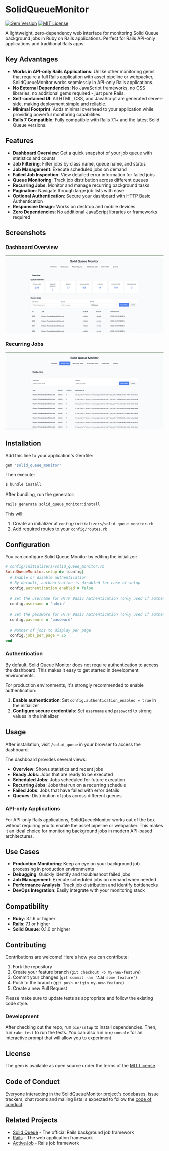 # SolidQueueMonitor

[![Gem Version](https://badge.fury.io/rb/solid_queue_monitor.svg)](https://badge.fury.io/rb/solid_queue_monitor)
[![MIT License](https://img.shields.io/badge/license-MIT-blue.svg)](LICENSE)

A lightweight, zero-dependency web interface for monitoring Solid Queue background jobs in Ruby on Rails applications. Perfect for Rails API-only applications and traditional Rails apps.

## Key Advantages

- **Works in API-only Rails Applications**: Unlike other monitoring gems that require a full Rails application with asset pipeline or webpacker, SolidQueueMonitor works seamlessly in API-only Rails applications.
- **No External Dependencies**: No JavaScript frameworks, no CSS libraries, no additional gems required - just pure Rails.
- **Self-contained UI**: All HTML, CSS, and JavaScript are generated server-side, making deployment simple and reliable.
- **Minimal Footprint**: Adds minimal overhead to your application while providing powerful monitoring capabilities.
- **Rails 7 Compatible**: Fully compatible with Rails 7.1+ and the latest Solid Queue versions.

## Features

- **Dashboard Overview**: Get a quick snapshot of your job queue with statistics and counts
- **Job Filtering**: Filter jobs by class name, queue name, and status
- **Job Management**: Execute scheduled jobs on demand
- **Failed Job Inspection**: View detailed error information for failed jobs
- **Queue Monitoring**: Track job distribution across different queues
- **Recurring Jobs**: Monitor and manage recurring background tasks
- **Pagination**: Navigate through large job lists with ease
- **Optional Authentication**: Secure your dashboard with HTTP Basic Authentication
- **Responsive Design**: Works on desktop and mobile devices
- **Zero Dependencies**: No additional JavaScript libraries or frameworks required

## Screenshots

### Dashboard Overview

![Dashboard Overview](screenshots/dashboard.png)

### Recurring Jobs

![Recurring Jobs](screenshots/recurring_jobs.png)

## Installation

Add this line to your application's Gemfile:

```ruby
gem 'solid_queue_monitor'
```

Then execute:

```bash
$ bundle install
```

After bundling, run the generator:

```bash
rails generate solid_queue_monitor:install
```

This will:

1. Create an initializer at `config/initializers/solid_queue_monitor.rb`
2. Add required routes to your `config/routes.rb`

## Configuration

You can configure Solid Queue Monitor by editing the initializer:

```ruby
# config/initializers/solid_queue_monitor.rb
SolidQueueMonitor.setup do |config|
  # Enable or disable authentication
  # By default, authentication is disabled for ease of setup
  config.authentication_enabled = false

  # Set the username for HTTP Basic Authentication (only used if authentication is enabled)
  config.username = 'admin'

  # Set the password for HTTP Basic Authentication (only used if authentication is enabled)
  config.password = 'password'

  # Number of jobs to display per page
  config.jobs_per_page = 25
end
```

### Authentication

By default, Solid Queue Monitor does not require authentication to access the dashboard. This makes it easy to get started in development environments.

For production environments, it's strongly recommended to enable authentication:

1. **Enable authentication**: Set `config.authentication_enabled = true` in the initializer
2. **Configure secure credentials**: Set `username` and `password` to strong values in the initializer

## Usage

After installation, visit `/solid_queue` in your browser to access the dashboard.

The dashboard provides several views:

- **Overview**: Shows statistics and recent jobs
- **Ready Jobs**: Jobs that are ready to be executed
- **Scheduled Jobs**: Jobs scheduled for future execution
- **Recurring Jobs**: Jobs that run on a recurring schedule
- **Failed Jobs**: Jobs that have failed with error details
- **Queues**: Distribution of jobs across different queues

### API-only Applications

For API-only Rails applications, SolidQueueMonitor works out of the box without requiring you to enable the asset pipeline or webpacker. This makes it an ideal choice for monitoring background jobs in modern API-based architectures.

## Use Cases

- **Production Monitoring**: Keep an eye on your background job processing in production environments
- **Debugging**: Quickly identify and troubleshoot failed jobs
- **Job Management**: Execute scheduled jobs on demand when needed
- **Performance Analysis**: Track job distribution and identify bottlenecks
- **DevOps Integration**: Easily integrate with your monitoring stack

## Compatibility

- **Ruby**: 3.1.6 or higher
- **Rails**: 7.1 or higher
- **Solid Queue**: 0.1.0 or higher

## Contributing

Contributions are welcome! Here's how you can contribute:

1. Fork the repository
2. Create your feature branch (`git checkout -b my-new-feature`)
3. Commit your changes (`git commit -am 'Add some feature'`)
4. Push to the branch (`git push origin my-new-feature`)
5. Create a new Pull Request

Please make sure to update tests as appropriate and follow the existing code style.

### Development

After checking out the repo, run `bin/setup` to install dependencies. Then, run `rake test` to run the tests. You can also run `bin/console` for an interactive prompt that will allow you to experiment.

## License

The gem is available as open source under the terms of the [MIT License](https://opensource.org/licenses/MIT).

## Code of Conduct

Everyone interacting in the SolidQueueMonitor project's codebases, issue trackers, chat rooms and mailing lists is expected to follow the [code of conduct](https://github.com/yourusername/solid_queue_monitor/blob/main/CODE_OF_CONDUCT.md).

## Related Projects

- [Solid Queue](https://github.com/rails/solid_queue) - The official Rails background job framework
- [Rails](https://github.com/rails/rails) - The web application framework
- [ActiveJob](https://github.com/rails/rails/tree/main/activejob) - Rails job framework
